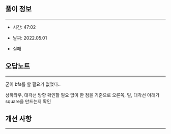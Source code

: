 ## 풀이 정보

----
- 시간: 47:02

- 날짜: 2022.05.01

- 실패


## 오답노트

---

굳이 bfs를 할 필요가 없었다..

상하좌우, 대각선 방향 확인할 필요 없이 한 점을 기준으로 오른쪽, 밑, 대각선 아래가 square을 만드는지 확인

## 개선 사항

---

